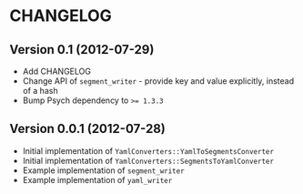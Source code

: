 # CHANGELOG

## Version 0.1 (2012-07-29)

* Add CHANGELOG
* Change API of `segment_writer` - provide key and value explicitly,
  instead of a hash
* Bump Psych dependency to `>= 1.3.3`

## Version 0.0.1 (2012-07-28)

* Initial implementation of `YamlConverters::YamlToSegmentsConverter`
* Initial implementation of `YamlConverters::SegmentsToYamlConverter`
* Example implementation of `segment_writer`
* Example implementation of `yaml_writer`
